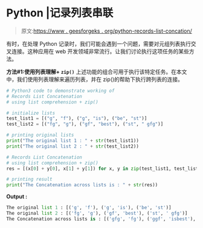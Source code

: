 # Python |记录列表串联

> 原文:[https://www . geesforgeks . org/python-records-list-concation/](https://www.geeksforgeeks.org/python-records-list-concatenation/)

有时，在处理 Python 记录时，我们可能会遇到一个问题，需要对元组列表执行交叉连接。这种应用在 web 开发领域非常流行。让我们讨论执行这项任务的某些方法。

**方法#1:使用列表理解+ `zip()`**
上述功能的组合可用于执行该特定任务。在本文中，我们使用列表理解来遍历列表，并在 zip()的帮助下执行跨列表的连接。

```py
# Python3 code to demonstrate working of
# Records List Concatenation
# using list comprehension + zip()

# initialize lists
test_list1 = [("g", "f"), ("g", "is"), ("be", "st")]
test_list2 = [("fg", "g"), ("gf", "best"), ("st", " gfg")]

# printing original lists
print("The original list 1 : " + str(test_list1))
print("The original list 2 : " + str(test_list2))

# Records List Concatenation
# using list comprehension + zip()
res = [(x[0] + y[0], x[1] + y[1]) for x, y in zip(test_list1, test_list2)]

# printing result
print("The Concatenation across lists is : " + str(res))
```

**Output :**

```py
The original list 1 : [('g', 'f'), ('g', 'is'), ('be', 'st')]
The original list 2 : [('fg', 'g'), ('gf', 'best'), ('st', ' gfg')]
The Concatenation across lists is : [('gfg', 'fg'), ('ggf', 'isbest'), ('best', 'st gfg')]

```